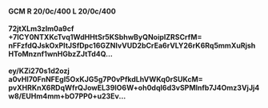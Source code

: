 #### GCM R 20/0c/400 L 20/0c/400
**72jtXLm3zlm0a9cf**<br/>**+7lCY0NTXKcTvq1WdHHtSr5KSbhwByQNoiplZRSCrfM=**<br/>**nFFzfdQJskOxPItJSfDpc16GZNIvVUD2bCrEa6rVLY26rK6Rq5mmXuRjshHToMnznf1wnHGbzZJtTd4Q...**<br/><br/>
**ey/KZi270s1d2ozj**<br/>**a0vHI70FnNFEgI5OxKJG5g7P0vPfkdLhVWKq0rSUKcM=**<br/>**pvXHRKnX6RDqWfrQJowEL39lO6W+oh0dql6d3vSPMlnfb7J4Omz3VjJj4w8/EUHm4mm+bO7PP0+u23Ev...**